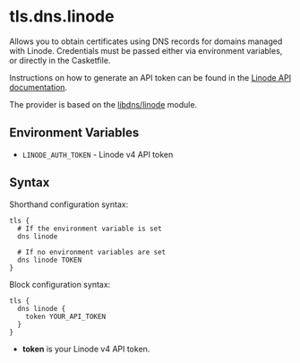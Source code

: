 # tls.dns.linode

<script setup>
import NewInCasket from "./components/NewInCasket.vue";
</script>

Allows you to obtain certificates using DNS records for domains managed with Linode. Credentials must be passed
either via environment variables, or directly in the Casketfile.

Instructions on how to generate an API token can be found in the [Linode API
documentation](https://www.linode.com/docs/products/tools/api/guides/manage-api-tokens/#create-an-api-token).

The provider is based on the [libdns/linode](https://github.com/libdns/linode) module.

## Environment Variables

- `LINODE_AUTH_TOKEN` - Linode v4 API token

## Syntax

Shorthand configuration syntax:

``` casketfile
tls {
  # If the environment variable is set
  dns linode

  # If no environment variables are set
  dns linode TOKEN
}
```

<NewInCasket version="v1.4.0" /> Block configuration syntax:

``` casketfile
tls {
  dns linode {
    token YOUR_API_TOKEN
  }
}
```

- **token** is your Linode v4 API token.
